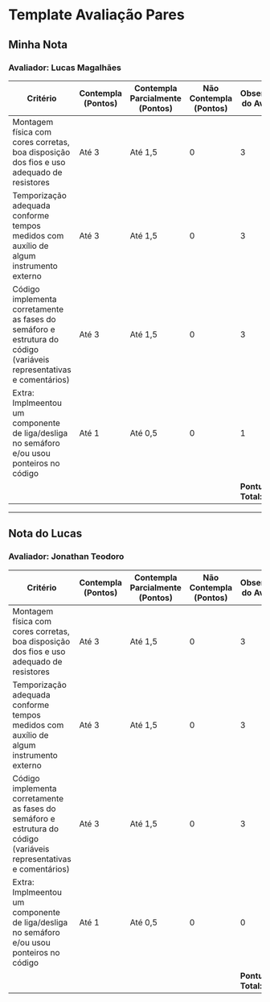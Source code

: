 # Template Avaliação Pares
## Minha Nota
### Avaliador: Lucas Magalhães

| Critério                                                                                                 | Contempla (Pontos) | Contempla Parcialmente (Pontos) | Não Contempla (Pontos) | Observações do Avaliador |
|---------------------------------------------------------------------------------------------------------|--------------------|----------------------------------|--------------------------|---------------------------|
| Montagem física com cores corretas, boa disposição dos fios e uso adequado de resistores                | Até 3              | Até 1,5                            | 0                        | 3                           |
| Temporização adequada conforme tempos medidos com auxílio de algum instrumento externo                  | Até 3              | Até 1,5                          | 0                        | 3                         |
| Código implementa corretamente as fases do semáforo e estrutura do código (variáveis representativas e comentários) | Até 3              | Até 1,5                          | 0                        | 3                           |
| Extra: Implmeentou um componente de liga/desliga no semáforo e/ou usou ponteiros no código | Até 1              |  Até 0,5                         | 0                        | 1                          |
|  |                                                             |  | |**Pontuação Total: 10**|
 --- 

## Nota do Lucas
### Avaliador: Jonathan Teodoro

| Critério                                                                                                 | Contempla (Pontos) | Contempla Parcialmente (Pontos) | Não Contempla (Pontos) | Observações do Avaliador |
|---------------------------------------------------------------------------------------------------------|--------------------|----------------------------------|--------------------------|---------------------------|
| Montagem física com cores corretas, boa disposição dos fios e uso adequado de resistores                | Até 3              | Até 1,5                            | 0                        | 3                           |
| Temporização adequada conforme tempos medidos com auxílio de algum instrumento externo                  | Até 3              | Até 1,5                          | 0                        | 3                         |
| Código implementa corretamente as fases do semáforo e estrutura do código (variáveis representativas e comentários) | Até 3              | Até 1,5                          | 0                        | 3                           |
| Extra: Implmeentou um componente de liga/desliga no semáforo e/ou usou ponteiros no código | Até 1              |  Até 0,5                         | 0                        | 0                          |
|  |                                                             |  | |**Pontuação Total: 9**|
